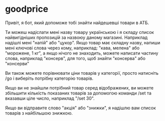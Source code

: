 # goodprice
Привіт, я бот, який допоможе тобі знайти найдешевші товари в АТБ.

Ти можеш надіслати мені назву товару українською і я складу список найвигідніших пропозицій за назвоюу даному магазині.
Наприклад надішлі мені "напій" або "цукор".
Якщо товар має складну назву, напиши мені ключові слова через кому, наприклад: "кава, мелена" або "морожене, 1 кг", а якщо нічого не знаходить, можете написати частину слова, наприклад "консерв", для того, щоб знайти "консерва" або "консерви"

Ви також можете порівнювати ціни товарів у категорії, просто натисніть /go і виберіть потрібну категорію товарів.

Якщо ви не знайшли потрібний товар серед відображених, ви можете збільшити кількість показаних товарів за допомогою команди /set та вказавши ціле число, наприклад "/set 30".

Якщо ви відправите слово "акція" або "знижки", я надішлю вам список товарів з найбільшою знижкою.
